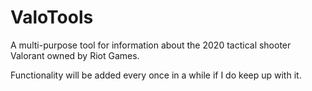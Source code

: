 # ValoTools
A multi-purpose tool for information about the 2020 tactical shooter Valorant owned by Riot Games.

Functionality will be added every once in a while if I do keep up with it.
